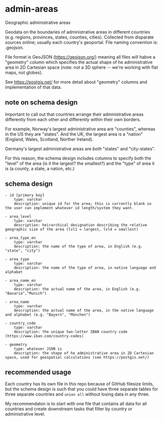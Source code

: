 # admin-areas
Geographic administrative areas

Geodata on the boundaries of administrative areas in different countries (e.g. regions, provinces, states, counties, cities). Collected from disparate sources online; usually each country's geoportal. File naming convention  is: <two-letter IBAN code>.geojson.

File format is GeoJSON (https://geojson.org/) meaning all files will habve a "geometry" column which specifies the actual shape of he administrative area in 2D Cartesian space (note: not a 3D sphere -- we're working with flat maps, not globes).

See https://postgis.net/ for more detail about "geometry" columns and implementation of that data.


## note on schema design

Important to call out that countries arrange their administrative areas differently from each other and differently within their own borders.

For example, Norway's largest administrative area are "counties", whereas in the US they are "states". And the UK, the largest area is a "nation" (England, Wales, Scotland, Norther Ireland).

Germany's largest administrative areas are *both* "states" and "city-states".

For this reason, the schema design includes columns to specify both the "level" of the area (is it the largest? the smallest?) and the "type" of area it is (a county, a state, a nation, etc.)


## schema design

```
- id [primary key]
    type: varchar
    description: unique id for the area; this is currently blank so the user can implement whatever id length/system they want.

- area_level
    type: varchar
    description: heirarchical designation describing the relative geographic size of the area (lvl1 = largest, lvl4 = smallest)

- area_type_en
    type: varchar
    description: the name of the type of area, in English (e.g. "state", "city")

- area_type
    type: varchar
    description: the name of the type of area, in native language and alphabet

- area_name_en
    type: varchar
    description: the actual name of the area, in English (e.g. "Bavaria","Munich")

- area_name
    type: varchar
    description: the actual name of the area, in the native language and alphabet (e.g. "Bayern", "München")

- country_code
    type: varchar
    description: the unique two-letter IBAN country code (https://www.iban.com/country-codes)

- geometry
    type: whatever JSON is
    description: the shape of he administrative area in 2D Cartesian space, used for geospatial calculations (see https://postgis.net/)
```

## recommended usage

Each country has its own file in this repo because of GitHub filesize limits, but the schema design is such that you could have three separate tables for three separate countries and `union all` without losing data in any three.

My recommendaton is to start with one file that contains all data for all countries and create downstream tasks that filter by country or administrative level.
